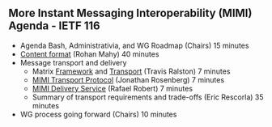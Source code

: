 ## More Instant Messaging Interoperability (MIMI) Agenda - IETF 116

- Agenda Bash, Administrativia, and WG Roadmap (Chairs) 15 minutes
- [Content format](https://www.ietf.org/archive/id/draft-mahy-mimi-content-02.html) (Rohan Mahy) 40 minutes
- Message transport and delivery
  - Matrix [Framework](https://datatracker.ietf.org/doc/draft-ralston-mimi-matrix-framework/) and [Transport](https://datatracker.ietf.org/doc/draft-ralston-mimi-matrix-transport/) (Travis Ralston) 7 minutes
  - [MIMI Transport Protocol](https://datatracker.ietf.org/doc/draft-rosenberg-mimi-protocol) (Jonathan Rosenberg) 7 minutes
  - [MIMI Delivery Service](https://datatracker.ietf.org/doc/draft-robert-mimi-delivery-service) (Rafael Robert) 7 minutes
  - Summary of transport requirements and trade-offs (Eric Rescorla) 35 minutes
- WG process going forward (Chairs) 10 minutes
